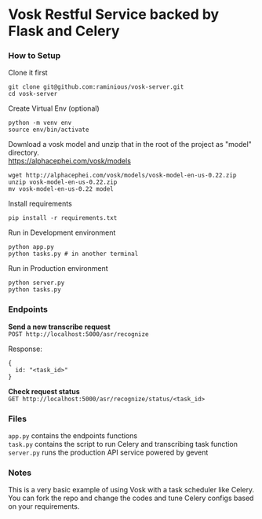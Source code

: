 # Vosk Restful Service backed by Flask and Celery

### How to Setup

Clone it first
```
git clone git@github.com:raminious/vosk-server.git
cd vosk-server
```

Create Virtual Env (optional)
```
python -m venv env
source env/bin/activate
```

Download a vosk model and unzip that in the root of the project as "model" directory.    
https://alphacephei.com/vosk/models

```
wget http://alphacephei.com/vosk/models/vosk-model-en-us-0.22.zip
unzip vosk-model-en-us-0.22.zip
mv vosk-model-en-us-0.22 model
```

Install requirements
```
pip install -r requirements.txt
```

Run in Development environment
```
python app.py
python tasks.py # in another terminal
```

Run in Production environment
```
python server.py
python tasks.py 
```

### Endpoints

**Send a new transcribe request**   
`POST http://localhost:5000/asr/recognize`  

Response: 
```
{ 
  id: "<task_id>" 
}
```

**Check request status**   
`GET http://localhost:5000/asr/recognize/status/<task_id>`


### Files
`app.py` contains the endpoints functions    
`task.py` contains the script to run Celery and transcribing task function  
`server.py` runs the production API service powered by gevent  

### Notes
This is a very basic example of using Vosk with a task scheduler like Celery. 
You can fork the repo and change the codes and tune Celery configs based on your requirements.
